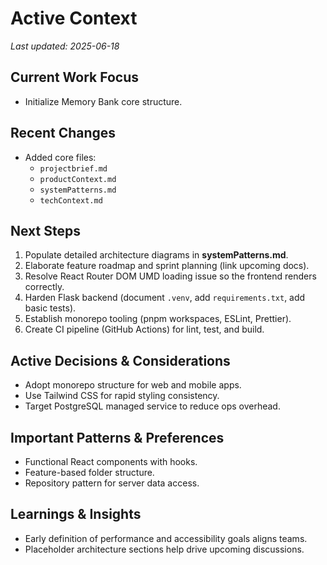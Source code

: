 # Active Context

_Last updated: 2025-06-18_

## Current Work Focus
- Initialize Memory Bank core structure.

## Recent Changes
- Added core files:
  - `projectbrief.md`
  - `productContext.md`
  - `systemPatterns.md`
  - `techContext.md`

## Next Steps
1. Populate detailed architecture diagrams in **systemPatterns.md**.
2. Elaborate feature roadmap and sprint planning (link upcoming docs).
3. Resolve React Router DOM UMD loading issue so the frontend renders correctly.
4. Harden Flask backend (document `.venv`, add `requirements.txt`, add basic tests).
5. Establish monorepo tooling (pnpm workspaces, ESLint, Prettier).
6. Create CI pipeline (GitHub Actions) for lint, test, and build.

## Active Decisions & Considerations
- Adopt monorepo structure for web and mobile apps.
- Use Tailwind CSS for rapid styling consistency.
- Target PostgreSQL managed service to reduce ops overhead.

## Important Patterns & Preferences
- Functional React components with hooks.
- Feature-based folder structure.
- Repository pattern for server data access.

## Learnings & Insights
- Early definition of performance and accessibility goals aligns teams.
- Placeholder architecture sections help drive upcoming discussions.
